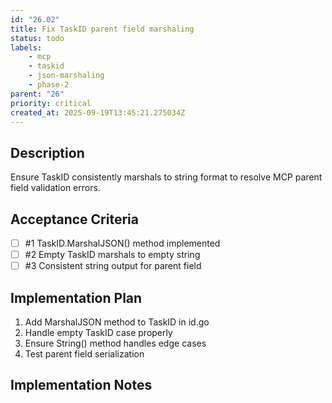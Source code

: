 ```yaml
---
id: "26.02"
title: Fix TaskID parent field marshaling
status: todo
labels:
    - mcp
    - taskid
    - json-marshaling
    - phase-2
parent: "26"
priority: critical
created_at: 2025-09-19T13:45:21.275034Z
---
```

## Description

Ensure TaskID consistently marshals to string format to resolve MCP parent field validation errors.

## Acceptance Criteria
<!-- AC:BEGIN -->

- [ ] #1 TaskID.MarshalJSON() method implemented
- [ ] #2 Empty TaskID marshals to empty string
- [ ] #3 Consistent string output for parent field

<!-- AC:END -->

## Implementation Plan

1. Add MarshalJSON method to TaskID in id.go
2. Handle empty TaskID case properly
3. Ensure String() method handles edge cases
4. Test parent field serialization


## Implementation Notes


